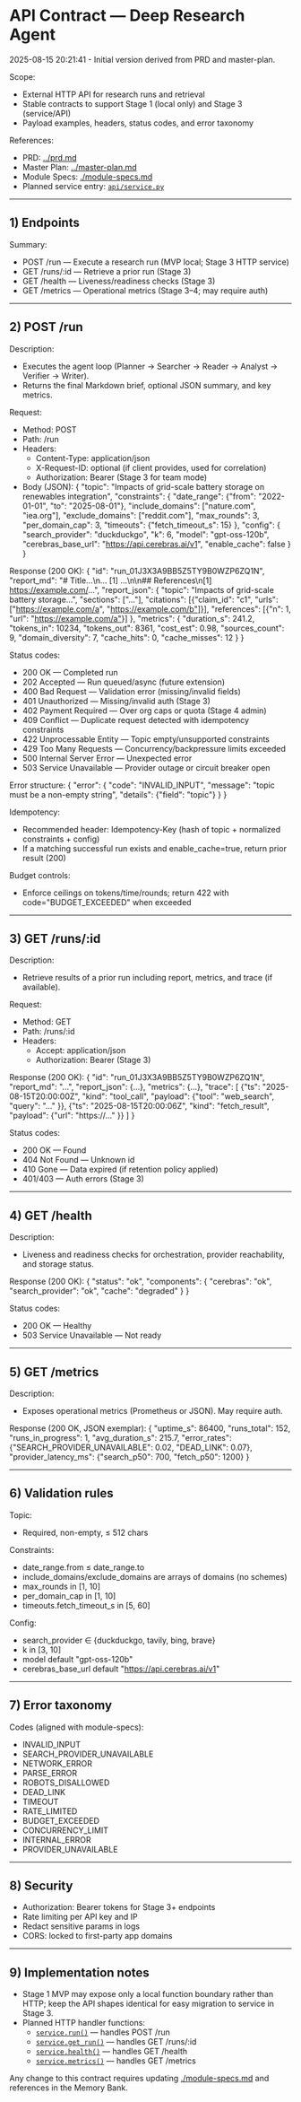 # API Contract — Deep Research Agent

2025-08-15 20:21:41 - Initial version derived from PRD and master-plan.

Scope:
- External HTTP API for research runs and retrieval
- Stable contracts to support Stage 1 (local only) and Stage 3 (service/API)
- Payload examples, headers, status codes, and error taxonomy

References:
- PRD: [../prd.md](../prd.md)
- Master Plan: [../master-plan.md](../master-plan.md)
- Module Specs: [./module-specs.md](./module-specs.md)
- Planned service entry: [`api/service.py`](../../src/api/service.py:1)

---

## 1) Endpoints

Summary:
- POST /run — Execute a research run (MVP local; Stage 3 HTTP service)
- GET /runs/:id — Retrieve a prior run (Stage 3)
- GET /health — Liveness/readiness checks (Stage 3)
- GET /metrics — Operational metrics (Stage 3–4; may require auth)

---

## 2) POST /run

Description:
- Executes the agent loop (Planner → Searcher → Reader → Analyst → Verifier → Writer).
- Returns the final Markdown brief, optional JSON summary, and key metrics.

Request:
- Method: POST
- Path: /run
- Headers:
  - Content-Type: application/json
  - X-Request-ID: optional (if client provides, used for correlation)
  - Authorization: Bearer <KEY> (Stage 3 for team mode)
- Body (JSON):
{
  "topic": "Impacts of grid-scale battery storage on renewables integration",
  "constraints": {
    "date_range": {"from": "2022-01-01", "to": "2025-08-01"},
    "include_domains": ["nature.com", "iea.org"],
    "exclude_domains": ["reddit.com"],
    "max_rounds": 3,
    "per_domain_cap": 3,
    "timeouts": {"fetch_timeout_s": 15}
  },
  "config": {
    "search_provider": "duckduckgo",
    "k": 6,
    "model": "gpt-oss-120b",
    "cerebras_base_url": "https://api.cerebras.ai/v1",
    "enable_cache": false
  }
}

Response (200 OK):
{
  "id": "run_01J3X3A9BB5Z5TY9B0WZP6ZQ1N",
  "report_md": "# Title...\\n... [1] ...\\n\\n## References\\n[1] https://example.com/...",
  "report_json": {
    "topic": "Impacts of grid-scale battery storage...",
    "sections": ["..."],
    "citations": [{"claim_id": "c1", "urls": ["https://example.com/a", "https://example.com/b"]}],
    "references": [{"n": 1, "url": "https://example.com/a"}]
  },
  "metrics": {
    "duration_s": 241.2,
    "tokens_in": 10234,
    "tokens_out": 8361,
    "cost_est": 0.98,
    "sources_count": 9,
    "domain_diversity": 7,
    "cache_hits": 0,
    "cache_misses": 12
  }
}

Status codes:
- 200 OK — Completed run
- 202 Accepted — Run queued/async (future extension)
- 400 Bad Request — Validation error (missing/invalid fields)
- 401 Unauthorized — Missing/invalid auth (Stage 3)
- 402 Payment Required — Over org caps or quota (Stage 4 admin)
- 409 Conflict — Duplicate request detected with idempotency constraints
- 422 Unprocessable Entity — Topic empty/unsupported constraints
- 429 Too Many Requests — Concurrency/backpressure limits exceeded
- 500 Internal Server Error — Unexpected error
- 503 Service Unavailable — Provider outage or circuit breaker open

Error structure:
{
  "error": {
    "code": "INVALID_INPUT",
    "message": "topic must be a non-empty string",
    "details": {"field": "topic"}
  }
}

Idempotency:
- Recommended header: Idempotency-Key (hash of topic + normalized constraints + config)
- If a matching successful run exists and enable_cache=true, return prior result (200)

Budget controls:
- Enforce ceilings on tokens/time/rounds; return 422 with code="BUDGET_EXCEEDED" when exceeded

---

## 3) GET /runs/:id

Description:
- Retrieve results of a prior run including report, metrics, and trace (if available).

Request:
- Method: GET
- Path: /runs/:id
- Headers:
  - Accept: application/json
  - Authorization: Bearer <KEY> (Stage 3)

Response (200 OK):
{
  "id": "run_01J3X3A9BB5Z5TY9B0WZP6ZQ1N",
  "report_md": "...",
  "report_json": {...},
  "metrics": {...},
  "trace": [
    {"ts": "2025-08-15T20:00:00Z", "kind": "tool_call", "payload": {"tool": "web_search", "query": "..." }},
    {"ts": "2025-08-15T20:00:06Z", "kind": "fetch_result", "payload": {"url": "https://..." }}
  ]
}

Status codes:
- 200 OK — Found
- 404 Not Found — Unknown id
- 410 Gone — Data expired (if retention policy applied)
- 401/403 — Auth errors (Stage 3)

---

## 4) GET /health

Description:
- Liveness and readiness checks for orchestration, provider reachability, and storage status.

Response (200 OK):
{
  "status": "ok",
  "components": {
    "cerebras": "ok",
    "search_provider": "ok",
    "cache": "degraded"
  }
}

Status codes:
- 200 OK — Healthy
- 503 Service Unavailable — Not ready

---

## 5) GET /metrics

Description:
- Exposes operational metrics (Prometheus or JSON). May require auth.

Response (200 OK, JSON exemplar):
{
  "uptime_s": 86400,
  "runs_total": 152,
  "runs_in_progress": 1,
  "avg_duration_s": 215.7,
  "error_rates": {"SEARCH_PROVIDER_UNAVAILABLE": 0.02, "DEAD_LINK": 0.07},
  "provider_latency_ms": {"search_p50": 700, "fetch_p50": 1200}
}

---

## 6) Validation rules

Topic:
- Required, non-empty, ≤ 512 chars

Constraints:
- date_range.from ≤ date_range.to
- include_domains/exclude_domains are arrays of domains (no schemes)
- max_rounds in [1, 10]
- per_domain_cap in [1, 10]
- timeouts.fetch_timeout_s in [5, 60]

Config:
- search_provider ∈ {duckduckgo, tavily, bing, brave}
- k in [3, 10]
- model default "gpt-oss-120b"
- cerebras_base_url default "https://api.cerebras.ai/v1"

---

## 7) Error taxonomy

Codes (aligned with module-specs):
- INVALID_INPUT
- SEARCH_PROVIDER_UNAVAILABLE
- NETWORK_ERROR
- PARSE_ERROR
- ROBOTS_DISALLOWED
- DEAD_LINK
- TIMEOUT
- RATE_LIMITED
- BUDGET_EXCEEDED
- CONCURRENCY_LIMIT
- INTERNAL_ERROR
- PROVIDER_UNAVAILABLE

---

## 8) Security

- Authorization: Bearer tokens for Stage 3+ endpoints
- Rate limiting per API key and IP
- Redact sensitive params in logs
- CORS: locked to first-party app domains

---

## 9) Implementation notes

- Stage 1 MVP may expose only a local function boundary rather than HTTP; keep the API shapes identical for easy migration to service in Stage 3.
- Planned HTTP handler functions:
  - [`service.run()`](../../src/api/service.py:1) — handles POST /run
  - [`service.get_run()`](../../src/api/service.py:1) — handles GET /runs/:id
  - [`service.health()`](../../src/api/service.py:1) — handles GET /health
  - [`service.metrics()`](../../src/api/service.py:1) — handles GET /metrics

Any change to this contract requires updating [./module-specs.md](./module-specs.md) and references in the Memory Bank.